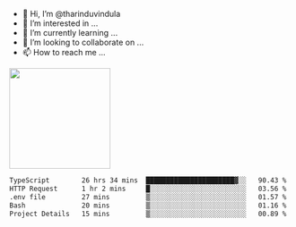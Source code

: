 - 👋 Hi, I’m @tharinduvindula
- 👀 I’m interested in ...
- 🌱 I’m currently learning ...
- 💞️ I’m looking to collaborate on ...
- 📫 How to reach me ...

<!---
tharinduvindula/tharinduvindula is a ✨ special ✨ repository because its `README.md` (this file) appears on your GitHub profile.
You can click the Preview link to take a look at your changes.
--->

<img height="180em" src="https://github-readme-stats.vercel.app/api?username=tharinduvindula&show_icons=true&hide_border=false&&count_private=true&include_all_commits=true" />


<!--START_SECTION:waka-->

```txt
TypeScript        26 hrs 34 mins  ██████████████████████▓░░   90.43 %
HTTP Request      1 hr 2 mins     █░░░░░░░░░░░░░░░░░░░░░░░░   03.56 %
.env file         27 mins         ▒░░░░░░░░░░░░░░░░░░░░░░░░   01.57 %
Bash              20 mins         ▒░░░░░░░░░░░░░░░░░░░░░░░░   01.16 %
Project Details   15 mins         ▒░░░░░░░░░░░░░░░░░░░░░░░░   00.89 %
```

<!--END_SECTION:waka-->
